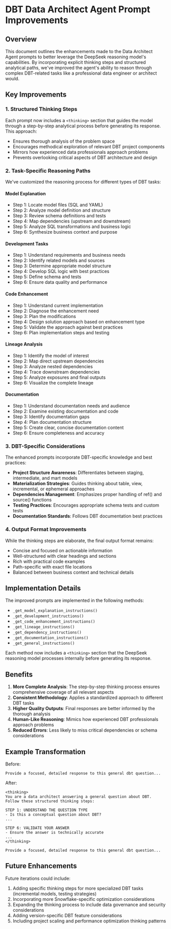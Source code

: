 # DBT Data Architect Agent Prompt Improvements

## Overview

This document outlines the enhancements made to the Data Architect Agent prompts to better leverage the DeepSeek reasoning model's capabilities. By incorporating explicit thinking steps and structured analytical paths, we've improved the agent's ability to reason through complex DBT-related tasks like a professional data engineer or architect would.

## Key Improvements

### 1. Structured Thinking Steps

Each prompt now includes a `<thinking>` section that guides the model through a step-by-step analytical process before generating its response. This approach:

- Ensures thorough analysis of the problem space
- Encourages methodical exploration of relevant DBT project components
- Mirrors how experienced data professionals approach problems
- Prevents overlooking critical aspects of DBT architecture and design

### 2. Task-Specific Reasoning Paths

We've customized the reasoning process for different types of DBT tasks:

#### Model Explanation
- Step 1: Locate model files (SQL and YAML)
- Step 2: Analyze model definition and structure
- Step 3: Review schema definitions and tests
- Step 4: Map dependencies (upstream and downstream)
- Step 5: Analyze SQL transformations and business logic
- Step 6: Synthesize business context and purpose

#### Development Tasks
- Step 1: Understand requirements and business needs
- Step 2: Identify related models and sources
- Step 3: Determine appropriate model structure
- Step 4: Develop SQL logic with best practices
- Step 5: Define schema and tests
- Step 6: Ensure data quality and performance

#### Code Enhancement
- Step 1: Understand current implementation
- Step 2: Diagnose the enhancement need
- Step 3: Plan the modifications
- Step 4: Design solution approach based on enhancement type
- Step 5: Validate the approach against best practices
- Step 6: Plan implementation steps and testing

#### Lineage Analysis
- Step 1: Identify the model of interest
- Step 2: Map direct upstream dependencies
- Step 3: Analyze nested dependencies
- Step 4: Trace downstream dependencies
- Step 5: Analyze exposures and final outputs
- Step 6: Visualize the complete lineage

#### Documentation
- Step 1: Understand documentation needs and audience
- Step 2: Examine existing documentation and code
- Step 3: Identify documentation gaps
- Step 4: Plan documentation structure
- Step 5: Create clear, concise documentation content
- Step 6: Ensure completeness and accuracy

### 3. DBT-Specific Considerations

The enhanced prompts incorporate DBT-specific knowledge and best practices:

- **Project Structure Awareness**: Differentiates between staging, intermediate, and mart models
- **Materialization Strategies**: Guides thinking about table, view, incremental, or ephemeral approaches
- **Dependencies Management**: Emphasizes proper handling of ref() and source() functions
- **Testing Practices**: Encourages appropriate schema tests and custom tests
- **Documentation Standards**: Follows DBT documentation best practices

### 4. Output Format Improvements

While the thinking steps are elaborate, the final output format remains:

- Concise and focused on actionable information
- Well-structured with clear headings and sections
- Rich with practical code examples
- Path-specific with exact file locations
- Balanced between business context and technical details

## Implementation Details

The improved prompts are implemented in the following methods:

- `_get_model_explanation_instructions()`
- `_get_development_instructions()`
- `_get_code_enhancement_instructions()`
- `_get_lineage_instructions()`
- `_get_dependency_instructions()`
- `_get_documentation_instructions()`
- `_get_general_instructions()`

Each method now includes a `<thinking>` section that the DeepSeek reasoning model processes internally before generating its response.

## Benefits

1. **More Complete Analysis**: The step-by-step thinking process ensures comprehensive coverage of all relevant aspects
2. **Consistent Methodology**: Applies a standardized approach to different DBT tasks
3. **Higher Quality Outputs**: Final responses are better informed by the thorough analysis
4. **Human-Like Reasoning**: Mimics how experienced DBT professionals approach problems
5. **Reduced Errors**: Less likely to miss critical dependencies or schema considerations

## Example Transformation

Before:
```
Provide a focused, detailed response to this general dbt question...
```

After:
```
<thinking>
You are a data architect answering a general question about DBT. Follow these structured thinking steps:

STEP 1: UNDERSTAND THE QUESTION TYPE
- Is this a conceptual question about DBT?
...

STEP 6: VALIDATE YOUR ANSWER
- Ensure the answer is technically accurate
...
</thinking>

Provide a focused, detailed response to this general dbt question...
```

## Future Enhancements

Future iterations could include:

1. Adding specific thinking steps for more specialized DBT tasks (incremental models, testing strategies)
2. Incorporating more Snowflake-specific optimization considerations
3. Expanding the thinking process to include data governance and security considerations
4. Adding version-specific DBT feature considerations
5. Including project scaling and performance optimization thinking patterns 